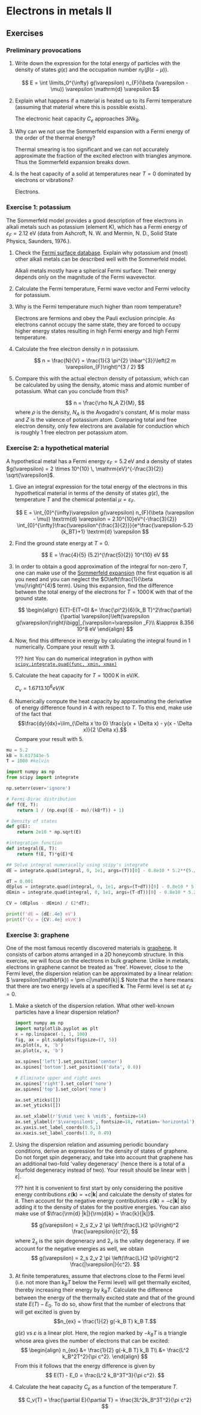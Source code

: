# Electrons in metals II

## Exercises

### Preliminary provocations

1. Write down the expression for the total energy of particles with the density of states $g(\varepsilon)$ and the occupation number $n_{F}(\beta(\varepsilon - \mu))$.

    $$
    E = \int \limits_0^{\infty} g(\varepsilon) n_{F}(\beta (\varepsilon - \mu)) \varepsilon \mathrm{d} \varepsilon
    $$

2. Explain what happens if a material is heated up to its Fermi temperature (assuming that material where this is possible exists).

    The electronic heat capacity $C_e$ approaches $3N k_B$.

3. Why can we not use the Sommerfeld expansion with a Fermi energy of the order of the thermal energy?

    Thermal smearing is too significant and we can not accurately approximate the fraction of the excited electron with triangles anymore. Thus the Sommerfeld expansion breaks down.

4. Is the heat capacity of a solid at temperatures near $T=0$ dominated by electrons or vibrations?

    Electrons.

### Exercise 1: potassium

The Sommerfeld model provides a good description of free electrons in alkali metals such as potassium (element K), which has a Fermi energy of $\varepsilon_{F} =  2.12$ eV (data from Ashcroft, N. W. and Mermin, N. D., Solid State Physics, Saunders, 1976.).

1. Check the [Fermi surface database](http://www.phys.ufl.edu/fermisurface/). Explain why potassium and (most) other alkali metals can be described well with the Sommerfeld model.

    Alkali metals mostly have a spherical Fermi surface. Their energy depends only on the magnitude of the Fermi wavevector.

2. Calculate the Fermi temperature, Fermi wave vector and Fermi velocity for potassium.
3. Why is the Fermi temperature much higher than room temperature?

    Electrons are fermions and obey the Pauli exclusion principle. As electrons cannot occupy the same state, they are forced to occupy higher energy states resulting in high Fermi energy and high Fermi temperature.

4. Calculate the free electron density $n$ in potassium.

    $$
    n = \frac{N}{V} = \frac{1}{3 \pi^{2} \hbar^{3}}\left(2 m \varepsilon_{F}\right)^{3 / 2}
    $$

5. Compare this with the actual electron density of potassium, which can be calculated by using the density, atomic mass and atomic number of potassium. What can you conclude from this?

    $$
    n = \frac{\rho N_A Z}{M},
    $$
    where $\rho$ is the density, $N_A$ is the Avogadro's constant, $M$ is molar mass and $Z$ is the valence of potassium atom.
    Comparing total and free electron density, only few electrons are available for conduction which is roughly 1 free electron per potassium atom.

### Exercise 2: a hypothetical material
A hypothetical metal has a Fermi energy $\varepsilon_F = 5.2 \, \mathrm{eV}$ and a density of states $g(\varepsilon) =  2 \times 10^{10} \, \mathrm{eV}^{-\frac{3}{2}} \sqrt{\varepsilon}$.

1. Give an integral expression for the total energy of the electrons in this hypothetical material in terms of the density of states $g(\varepsilon)$, the temperature $T$ and the chemical potential $\mu = \varepsilon_F$.

    $$
    E = \int_{0}^{\infty}\varepsilon g(\varepsilon) n_{F}(\beta (\varepsilon - \mu)) \textrm{d} \varepsilon = 2.10^{10}eV^{-\frac{3}{2}}      \int_{0}^{\infty}\frac{\varepsilon^{\frac{3}{2}}}{e^\frac{\varepsilon-5.2}{k_BT}+1} \textrm{d} \varepsilon
    $$

2. Find the ground state energy at $T = 0$.

    $$
    E = \frac{4}{5} (5.2)^{\frac{5}{2}} 10^{10} eV
    $$

3. In order to obtain a good approximation of the integral for non-zero $T$, one can make use of the [Sommerfeld expansion](https://en.wikipedia.org/wiki/Sommerfeld_expansion) (the first equation is all you need and you can neglect the $O\left(\frac{1}{\beta \mu}\right)^{4}$ term).
Using this expansion, find the difference between the total energy of the electrons for $T = 1000 \, \mathrm{K}$ with that of the ground state.

    $$
    \begin{align}
    E(T)-E(T=0) &= \frac{\pi^2}{6}(k_B T)^2\frac{\partial}{\partial \varepsilon}\left(\varepsilon g(\varepsilon)\right)\bigg|_{\varepsilon=\varepsilon _F}\\
    &\approx 8.356 10^8 eV
    \end{align}
    $$

4. Now, find this difference in energy by calculating the integral found in 1 numerically. Compare your result with 3.

	??? hint
		 You can do numerical integration in python with [`scipy.integrate.quad(func, xmin, xmax)`](https://docs.scipy.org/doc/scipy/reference/generated/scipy.integrate.quad.html)

5. Calculate the heat capacity for $T = 1000 \, \mathrm{K}$ in eV/K.

    $C_v = 1.6713.10^6 eV/K$

6. Numerically compute the heat capacity by approximating the derivative of energy difference found in 4 with respect to $T$. To this end, make use of the fact that $$\frac{dy}{dx}=\lim_{\Delta x \to 0} \frac{y(x + \Delta x) - y(x - \Delta x)}{2 \Delta x}.$$ Compare your result with 5.

```python
mu = 5.2
kB = 8.617343e-5
T = 1000 #kelvin

import numpy as np
from scipy import integrate

np.seterr(over='ignore')

# Fermi-Dirac distribution
def f(E, T):
    return 1 / (np.exp((E - mu)/(kB*T)) + 1)

# Density of states
def g(E):
    return 2e10 * np.sqrt(E)

#integration function
def integral(E, T):
    return f(E, T)*g(E)*E

## Solve integral numerically using scipy's integrate
dE = integrate.quad(integral, 0, 1e1, args=(T))[0] - 0.8e10 * 5.2**(5./2)

dT = 0.001
dEplus = integrate.quad(integral, 0, 1e1, args=(T+dT))[0] - 0.8e10 * 5.2**(5./2)
dEmin = integrate.quad(integral, 0, 1e1, args=(T-dT))[0] - 0.8e10 * 5.2**(5./2)

CV = (dEplus - dEmin) / (2*dT);

print(f'dE = {dE:.4e} eV')
print(f'Cv = {CV:.4e} eV/K')
```

### Exercise 3: graphene
One of the most famous recently discovered materials is [graphene](https://en.wikipedia.org/wiki/Graphene). It consists of carbon atoms arranged in a 2D honeycomb structure.
In this exercise, we will focus on the electrons in bulk graphene. Unlike in metals, electrons in graphene cannot be treated as 'free'.
However, close to the Fermi level, the dispersion relation can be approximated by a linear relation:
$ \varepsilon(\mathbf{k}) = \pm c|\mathbf{k}|.$ Note that the $\pm$ here means that there are two energy levels at a specified $\mathbf{k}$.
The Fermi level is set at $\varepsilon_F = 0$.

1. Make a sketch of the dispersion relation. What other well-known particles have a linear dispersion relation?

    ```python
    import numpy as np
    import matplotlib.pyplot as plt
    x = np.linspace(-1, 1, 100)
    fig, ax = plt.subplots(figsize=(7, 5))
    ax.plot(x, x, 'b')
    ax.plot(x,-x, 'b')

    ax.spines['left'].set_position('center')
    ax.spines['bottom'].set_position(('data', 0.0))

    # Eliminate upper and right axes
    ax.spines['right'].set_color('none')
    ax.spines['top'].set_color('none')

    ax.set_xticks([])
    ax.set_yticks([])

    ax.set_xlabel(r'$\mid \vec k \mid$', fontsize=14)
    ax.set_ylabel(r'$\varepsilon$', fontsize=18, rotation='horizontal')
    ax.yaxis.set_label_coords(0.5,1)
    ax.xaxis.set_label_coords(1.0, 0.49)
    ```

2. Using the dispersion relation and assuming periodic boundary conditions, derive an expression for the density of states of graphene.
Do not forget spin degeneracy, and take into account that graphene has an additional two-fold 'valley degeneracy' (hence there is a total of a fourfold degeneracy instead of two).
Your result should be linear with $|\varepsilon|$.

	??? hint
		 It is convenient to first start by only considering the positive energy contributions $\varepsilon(\mathbf{k}) = + c|\mathbf{k}|$ and calculate the density of states for it. Then account for the negative energy contributions $\varepsilon(\mathbf{k}) = - c|\mathbf{k}|$ by adding it to the density of states for the positive energies. You can also make use of $\frac{\rm{d} |k|}{\rm{d}k} = \frac{k}{|k|}$.

     $$
     g(\varepsilon) = 2_s 2_v 2 \pi \left(\frac{L}{2 \pi}\right)^2 \frac{\varepsilon}{c^2},
     $$
     where $2_s$ is the spin degeneracy and $2_v$ is the valley degeneracy.
     If we account for the negative energies as well, we obtain
     $$
     g(\varepsilon) = 2_s 2_v 2 \pi \left(\frac{L}{2 \pi}\right)^2 \frac{|\varepsilon|}{c^2}.
     $$

3. At finite temperatures, assume that electrons close to the Fermi level (i.e. not more than $k_B T$ below the Fermi level) will get thermally excited, thereby increasing their energy by $k_B T$. Calculate the difference between the energy of the thermally excited state and that of the ground state $E(T)-E_0$. To do so, show first that the number of electrons that will get excited is given by $$n_{ex} = \frac{1}{2} g(-k_B T) k_B T.$$

    $g(\varepsilon)$ vs $\varepsilon$ is a linear plot. Here, the region marked by $-k_B T$ is a triangle whose area gives the number of electrons that can be excited:
    $$
    \begin{align}
    n_{ex} &= \frac{1}{2} g(-k_B T) k_B T\\
    &= \frac{L^2 k_B^2T^2}{\pi c^2}.
    \end{align}
    $$
    From this it follows that the energy difference is given by
    $$
    E(T) - E_0 = \frac{L^2 k_B^3T^3}{\pi c^2}.
    $$

4. Calculate the heat capacity $C_e$ as a function of the temperature $T$.

    $$
    C_v(T) = \frac{\partial E}{\partial T} = \frac{3L^2k_B^3T^2}{\pi c^2}
    $$
